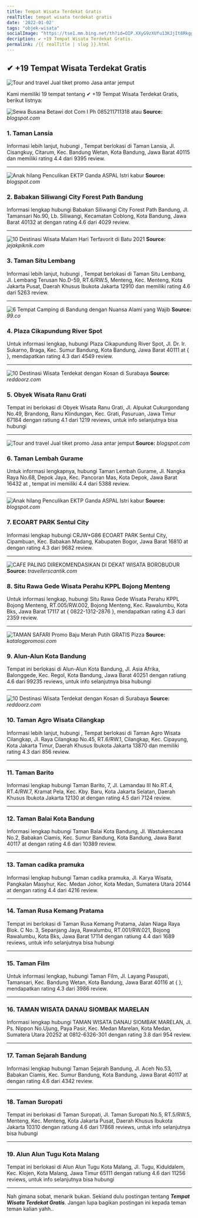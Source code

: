 ```yaml
---
title: Tempat Wisata Terdekat Gratis
realTitle: tempat wisata terdekat gratis
date: '2022-01-02'
tags: "objek-wisata"
socialImage: "https://tse1.mm.bing.net/th?id=OIP.XXyG9zXUfu13KJjIt8RkggHaJS&amp;pid=15.1"
decription: ✔ +19 Tempat Wisata Terdekat Gratis.
permalink: /{{ realTitle | slug }}.html
---
```


## ✔ +19 Tempat Wisata Terdekat Gratis

![Tour and travel Jual tiket promo Jasa antar jemput ](https://3.bp.blogspot.com/-BqVzN03ivCI/WAH33oE-_XI/AAAAAAAAACQ/COk6WYQo2SIdVdo3PEuk-l0sBRzUYo-TQCLcB/s640/A%2BPOLISI%2BNANA%2B998.jpg)



Kami memiliki 19 tempat tentang ✔ +19 Tempat Wisata Terdekat Gratis, berikut listnya:



![Sewa Busana Betawi dot Com I Ph 085211711318 atau ](https://tse2.mm.bing.net/th?id=OIP.AE229fBRUUIRtuGc6VxToAAAAA&amp;pid=15.1)
**Source:** _blogspot.com_


### 1. Taman Lansia



Informasi lebih lanjut, hubungi , Tempat berlokasi di Taman Lansia, Jl. Cisangkuy, Citarum, Kec. Bandung Wetan, Kota Bandung, Jawa Barat 40115 dan memiliki rating 4.4 dari 9395 review.

---


![Anak hilang Penculikan EKTP Ganda  ASPAL Istri kabur ](https://tse3.mm.bing.net/th?id=OIP.Lh0JSe3SsR0K8NH1JDEMvQHaF5&amp;pid=15.1)
**Source:** _blogspot.com_


### 2. Babakan Siliwangi City Forest Path Bandung



Informasi lengkap hubungi Babakan Siliwangi City Forest Path Bandung, Jl. Tamansari No.90, Lb. Siliwangi, Kecamatan Coblong, Kota Bandung, Jawa Barat 40132 at  dengan rating 4.6 dari 4029 review.

---


![10 Destinasi Wisata Malam Hari Terfavorit di Batu 2021 ](https://tse4.mm.bing.net/th?id=OIP.oBsdxyTeog5wXmXrC9C2uQHaEd&amp;pid=15.1)
**Source:** _jejakpiknik.com_


### 3. Taman Situ Lembang



Informasi lebih lanjut, hubungi , Tempat berlokasi di Taman Situ Lembang, Jl. Lembang Terusan No.D-59, RT.6/RW.5, Menteng, Kec. Menteng, Kota Jakarta Pusat, Daerah Khusus Ibukota Jakarta 12910 dan memiliki rating 4.6 dari 5263 review.

---


![6 Tempat Camping di Bandung dengan Nuansa Alami yang Wajib ](https://tse3.mm.bing.net/th?id=OIP.fCVV0l14SdwVzMBeWpb9DAHaES&amp;pid=15.1)
**Source:** _99.co_


### 4. Plaza Cikapundung River Spot



Untuk informasi lengkap, hubungi Plaza Cikapundung River Spot, Jl. Dr. Ir. Sukarno, Braga, Kec. Sumur Bandung, Kota Bandung, Jawa Barat 40111 at {  }, mendapatkan rating 4.3 dari 4549 review.

---


![10 Destinasi Wisata Terdekat dengan Kosan di Surabaya ](https://tse3.mm.bing.net/th?id=OIP._h02Jie-WEq0PkvL7WUoPwHaE7&amp;pid=15.1)
**Source:** _reddoorz.com_


### 5. Obyek Wisata Ranu Grati



Tempat ini berlokasi di Obyek Wisata Ranu Grati, Jl. Alpukat Cukurgondang No.49, Brandong, Ranu Klindungan, Kec. Grati, Pasuruan, Jawa Timur 67184 dengan ratiung 4.1 dari 1219 reviews, untuk info selanjutnya bisa hubungi 

---


![Tour and travel Jual tiket promo Jasa antar jemput ](https://tse2.mm.bing.net/th?id=OIP._gAsUcARQdiPZVtlVwycWwHaFF&amp;pid=15.1)
**Source:** _blogspot.com_


### 6. Taman Lembah Gurame



Untuk informasi lengkapnya, hubungi Taman Lembah Gurame, Jl. Nangka Raya No.68, Depok Jaya, Kec. Pancoran Mas, Kota Depok, Jawa Barat 16432 at , tempat ini memiliki 4.4 dari 5388 review.

---


![Anak hilang Penculikan EKTP Ganda  ASPAL Istri kabur ](https://tse3.mm.bing.net/th?id=OIP.GtS4pcsxS4btGShAZMc2yAHaKH&amp;pid=15.1)
**Source:** _blogspot.com_


### 7. ECOART PARK Sentul City



Informasi lengkap hubungi CRJW+G86 ECOART PARK Sentul City, Cipambuan, Kec. Babakan Madang, Kabupaten Bogor, Jawa Barat 16810 at  dengan rating 4.3 dari 9682 review.

---


![CAFE PALING DIREKOMENDASIKAN DI DEKAT WISATA BOROBUDUR ](https://tse4.mm.bing.net/th?id=OIP.KwgupDqnAls6joI_wE3h2QHaJQ&amp;pid=15.1)
**Source:** _travellerscantik.com_


### 8. Situ Rawa Gede Wisata Perahu KPPL Bojong Menteng



Untuk informasi lengkap, hubungi Situ Rawa Gede Wisata Perahu KPPL Bojong Menteng, RT.005/RW.002, Bojong Menteng, Kec. Rawalumbu, Kota Bks, Jawa Barat 17117 at { 0822-1312-2876 }, mendapatkan rating 4.3 dari 2359 review.

---


![TAMAN SAFARI Promo Baju Merah Putih  GRATIS Pizza ](https://tse2.mm.bing.net/th?id=OIP.ehErBPIqirUeWVlGVfbkyAHaHU&amp;pid=15.1)
**Source:** _katalogpromosi.com_


### 9. Alun-Alun Kota Bandung



Tempat ini berlokasi di Alun-Alun Kota Bandung, Jl. Asia Afrika, Balonggede, Kec. Regol, Kota Bandung, Jawa Barat 40251 dengan ratiung 4.6 dari 99235 reviews, untuk info selanjutnya bisa hubungi 

---


![10 Destinasi Wisata Terdekat dengan Kosan di Surabaya ](https://tse3.mm.bing.net/th?id=OIP.IpN2dNoO4XFItHZKnxZpOAHaE7&amp;pid=15.1)
**Source:** _reddoorz.com_


### 10. Taman Agro Wisata Cilangkap



Informasi lebih lanjut, hubungi , Tempat berlokasi di Taman Agro Wisata Cilangkap, Jl. Raya Cilangkap No.45, RT.6/RW.1, Cilangkap, Kec. Cipayung, Kota Jakarta Timur, Daerah Khusus Ibukota Jakarta 13870 dan memiliki rating 4.3 dari 856 review.

---


### 11. Taman Barito



Informasi lengkap hubungi Taman Barito, 7, Jl. Lamandau III No.RT.4, RT.4/RW.7, Kramat Pela, Kec. Kby. Baru, Kota Jakarta Selatan, Daerah Khusus Ibukota Jakarta 12130 at  dengan rating 4.5 dari 7124 review.

---


### 12. Taman Balai Kota Bandung



Informasi lengkap hubungi Taman Balai Kota Bandung, Jl. Wastukencana No.2, Babakan Ciamis, Kec. Sumur Bandung, Kota Bandung, Jawa Barat 40117 at  dengan rating 4.6 dari 10389 review.

---


### 13. Taman cadika pramuka



Informasi lengkap hubungi Taman cadika pramuka, Jl. Karya Wisata, Pangkalan Masyhur, Kec. Medan Johor, Kota Medan, Sumatera Utara 20144 at  dengan rating 4.4 dari 4216 review.

---


### 14. Taman Rusa Kemang Pratama



Tempat ini berlokasi di Taman Rusa Kemang Pratama, Jalan Niaga Raya Blok. C No. 3, Sepanjang Jaya, Rawalumbu, RT.001/RW.021, Bojong Rawalumbu, Kota Bks, Jawa Barat 17114 dengan ratiung 4.4 dari 1689 reviews, untuk info selanjutnya bisa hubungi 

---


### 15. Taman Film



Untuk informasi lengkap, hubungi Taman Film, Jl. Layang Pasupati, Tamansari, Kec. Bandung Wetan, Kota Bandung, Jawa Barat 40116 at {  }, mendapatkan rating 4.3 dari 3986 review.

---


### 16. TAMAN WISATA DANAU SIOMBAK MARELAN



Informasi lengkap hubungi TAMAN WISATA DANAU SIOMBAK MARELAN, Jl. Ps. Nippon No.Ujung, Paya Pasir, Kec. Medan Marelan, Kota Medan, Sumatera Utara 20252 at 0812-6326-301 dengan rating 3.8 dari 954 review.

---


### 17. Taman Sejarah Bandung



Informasi lengkap hubungi Taman Sejarah Bandung, Jl. Aceh No.53, Babakan Ciamis, Kec. Sumur Bandung, Kota Bandung, Jawa Barat 40117 at  dengan rating 4.6 dari 4342 review.

---


### 18. Taman Suropati



Tempat ini berlokasi di Taman Suropati, Jl. Taman Suropati No.5, RT.5/RW.5, Menteng, Kec. Menteng, Kota Jakarta Pusat, Daerah Khusus Ibukota Jakarta 10310 dengan ratiung 4.6 dari 17868 reviews, untuk info selanjutnya bisa hubungi 

---


### 19. Alun Alun Tugu Kota Malang



Tempat ini berlokasi di Alun Alun Tugu Kota Malang, Jl. Tugu, Kiduldalem, Kec. Klojen, Kota Malang, Jawa Timur 65111 dengan ratiung 4.6 dari 11256 reviews, untuk info selanjutnya bisa hubungi 

---









Nah gimana sobat, menarik bukan. Sekiand dulu postingan tentang ***Tempat Wisata Terdekat Gratis***. Jangan lupa bagikan postingan ini kepada teman teman kalian yahh..
